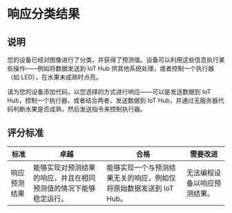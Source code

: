<!--
CO_OP_TRANSLATOR_METADATA:
{
  "original_hash": "022e21f8629b721424c1de25195fff67",
  "translation_date": "2025-08-24T21:28:29+00:00",
  "source_file": "4-manufacturing/lessons/2-check-fruit-from-device/assignment.md",
  "language_code": "zh"
}
-->
# 响应分类结果

## 说明

您的设备已经对图像进行了分类，并获得了预测值。设备可以利用这些信息执行某些操作——例如将数据发送到 IoT Hub 供其他系统处理，或者控制一个执行器（如 LED），在水果未成熟时点亮。

请为您的设备添加代码，以您选择的方式进行响应——可以是发送数据到 IoT Hub，控制一个执行器，或者结合两者，发送数据到 IoT Hub，并通过无服务器代码判断水果是否成熟，然后发送指令来控制执行器。

## 评分标准

| 标准 | 卓越 | 合格 | 需要改进 |
| ---- | ---- | ---- | -------- |
| 响应预测结果 | 能够实现对预测结果的响应，并且在相同预测值的情况下能够稳定运行。 | 能够实现一个与预测结果无关的响应，例如仅将原始数据发送到 IoT Hub。 | 无法编程设备以响应预测结果。 |
